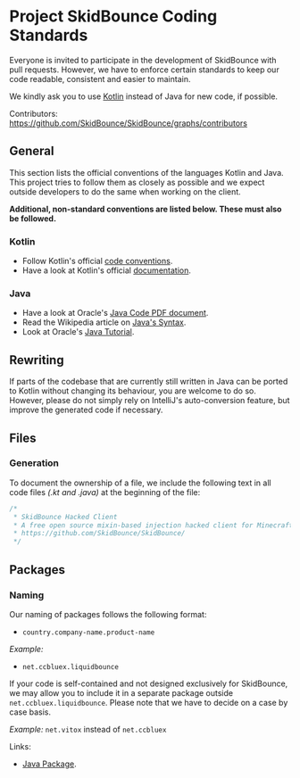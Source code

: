 # Project SkidBounce Coding Standards
Everyone is invited to participate in the development of SkidBounce with pull requests. However, we have to enforce certain standards to keep our code readable, consistent and easier to maintain.

We kindly ask you to use [Kotlin](https://kotlinlang.org/) instead of Java for new code, if possible.

Contributors: https://github.com/SkidBounce/SkidBounce/graphs/contributors

## General
This section lists the official conventions of the languages Kotlin and Java. This project tries to follow them as closely as possible and we expect outside developers to do the same when working on the client.

**Additional, non-standard conventions are listed below. These must also be followed.**

### Kotlin
* Follow Kotlin's official [code conventions](https://kotlinlang.org/docs/reference/coding-conventions.html#coding-conventions).
* Have a look at Kotlin's official [documentation](https://kotlinlang.org/docs/reference/).

### Java
* Have a look at Oracle's [Java Code PDF document](https://www.oracle.com/technetwork/java/codeconventions-150003.pdf).
* Read the Wikipedia article on [Java's Syntax](https://en.wikipedia.org/wiki/Java_syntax).
* Look at Oracle's [Java Tutorial](https://docs.oracle.com/javase/tutorial/java/).

## Rewriting
If parts of the codebase that are currently still written in Java can be ported to Kotlin without changing its behaviour, you are welcome to do so. However, please do not simply rely on IntelliJ's auto-conversion feature, but improve the generated code if necessary.

## Files
### Generation

To document the ownership of a file, we include the following text in all code files *(.kt and .java)* at the beginning of the file:
```kotlin
/*
 * SkidBounce Hacked Client
 * A free open source mixin-based injection hacked client for Minecraft using Minecraft Forge, Forked from LiquidBounce.
 * https://github.com/SkidBounce/SkidBounce/
 */
```

## Packages
### Naming
Our naming of packages follows the following format:
* `country.company-name.product-name`

*Example:* 
* `net.ccbluex.liquidbounce`

If your code is self-contained and not designed exclusively for SkidBounce, we may allow you to include it in a separate package outside `net.ccbluex.liquidbounce`. Please note that we have to decide on a case by case basis.

*Example:*
`net.vitox` instead of `net.ccbluex`

Links:
* [Java Package](https://en.wikipedia.org/wiki/Java_package "Wikipedia article").
